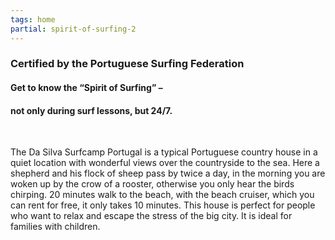 ```yaml
---
tags: home
partial: spirit-of-surfing-2
---
```


### Certified by the Portuguese Surfing Federation

#### Get to know the “Spirit of Surfing” –
#### not only during surf lessons, but 24/7.
<br/>

The Da Silva Surfcamp Portugal is a typical Portuguese country house in a quiet location with wonderful views over the countryside to the sea. Here a shepherd and his flock of sheep pass by twice a day, in the morning you are woken up by the crow of a rooster, otherwise you only hear the birds chirping. 20 minutes walk to the beach, with the beach cruiser, which you can rent for free, it only takes 10 minutes. This house is perfect for people who want to relax and escape the stress of the big city. It is ideal for families with children.
